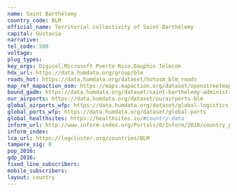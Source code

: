 ```yaml
---
name: Saint Barthélemy
country_code: BLM
official_name: Territorial collectivity of Saint-Barthélemy
capital: Gustavia
narrative:
tel_code: 590
voltage:
plug_types:
key_orgs: Digicel,Microsoft Puerto Rico,Dauphin Telecom
hdx_url: https://data.humdata.org/group/blm
roads_hot: https://data.humdata.org/dataset/hotosm_blm_roads
map_ref_mapaction_osm: https://maps.mapaction.org/dataset/openstreetmap-of-saint-barts
bound_gadm: https://data.humdata.org/dataset/saint-barthelemy-administrative-level-1-department-boundary
our_airports: https://data.humdata.org/dataset/ourairports-blm
global_airports_wfp: https://data.humdata.org/dataset/global-logistics
global_ports_wfp: https://data.humdata.org/dataset/global-ports
global_healthsites: https://healthsites.io/#country-data
inform_url: http://www.inform-index.org/Portals/0/Inform/2018/country_profiles/BLM.pdf
inform_index:
lca_url: https://logcluster.org/countries/BLM
tampere_sig: 0
pop_2016:
gdp_2016:
fixed_line_subscribers:
mobile_subscribers:
layout: country
---
```

